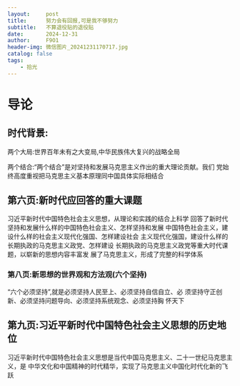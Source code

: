 ```yaml
---
layout:     post
title:      努力会有回报,可是我不够努力
subtitle:   不算退役贴的退役贴
date:       2024-12-31
author:     F9O1
header-img: 微信图片_20241231170717.jpg
catalog: false
tags:
    - 拾光
---
```



# 导论

## 时代背景:

两个大局:世界百年未有之大变局,中华民族伟大复兴的战略全局

两个结合:“两个结合”是对坚持和发展马克思主义作出的重大理论贡献。我们 党始终高度重视把马克思主义基本原理同中国具体实际相结合



## 第六页:新时代应回答的重大课题

习近平新时代中国特色社会主义思想，从理论和实践的结合上科学 回答了新时代坚持和发展什么样的中国特色社会主义、怎样坚持和发展 中国特色社会主义，建设什么样的社会主义现代化强国、怎样建设社会 主义现代化强国，建设什么样的长期执政的马克思主义政党、怎样建设 长期执政的马克思主义政党等重大时代课题，以崭新的思想内容丰富发 展了马克思主义，形成了完整的科学体系



### 第八页:新思想的世界观和方法观(六个坚持)

“六个必须坚持”,就是必须坚持人民至上、必须坚持自信自立、必 须坚持守正创新、必须坚持问题导向、必须坚持系统观念、必须坚持胸 怀天下



## 第九页:习近平新时代中国特色社会主义思想的历史地位

习近平新时代中国特色社会主义思想是当代中国马克思主义、二十一世纪马克思主义，是 中华文化和中国精神的时代精华，实现了马克思主义中国化时代化新的飞跃

